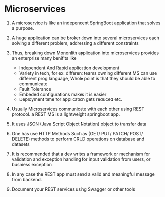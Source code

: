 # Microservices

1. A microservice is like an independent SpringBoot application that solves a purpose.
2. A huge application can be broker down into several microservices each solving a different problem, addressing a different constraints
3. Thus, breaking down Mononlith application into microservices provides an enterprise many benifits like
     - Independent And Rapid application development
     - Variety in tech, for ex: different teams owning different MS can use different prog language, Whole point is that they should be able to communicate
     - Fault Tolerance
     - Embeded configurations makes it is easier
     - Deployment time for application gets reduced etc.
  
4. Usually Microservices communicate with each other using REST protocol. a REST MS is a lightweight springboot app.
5. It uses JSON (Java Script Object Notation) object to transfer data
6. One has use HTTP Methods Such as (GET/ PUT/ PATCH/ POST/ DELETE) methods to perform CRUD operations on database and datasets
7. It is recommended that a dev writes a framework or mechanism for validation and exception handling for input validation from users, or busniess exception
8. In any case the REST app must send a valid and meaningful message from backend.
9. Document your REST services using Swagger or other tools
